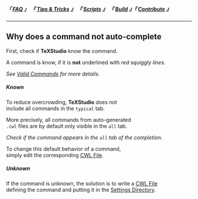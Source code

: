 
<!--                            < Static Links >                             -->

[FAQ]: ../../FAQ/
[Tips & Tricks]: ../
[Scripts]: ../../Scripts/
[Build]: ../../Build/
[Contribute]: ../../Contribute/


<!--                             < Navigation >                              -->

##### 「 [FAQ] 」 『 [Tips & Tricks] 』 『 [Scripts] 』 『 [Build] 』『 [Contribute] 』

---


<!--                             < FAQ Links >                               -->

[CWL File]: CWL%20File
[Valid Commands]: Valid%20Commands
[Settings Directory]: Settings


<!--                               < FAQ >                                   -->

## Why does a command not auto-complete

First, check if **TeXStudio** know the command.

A command is know, if it is **not** underlined with *red squiggly lines*.

*See [Valid Commands] for more details.*

##### Known

To reduce overcrowding, **TeXStudio** does not<br>
include all commands in the `typical` tab.

More precisely, all commands from auto-generated<br>
`.cwl` files are by default only visible in the `all` tab.

*Check if the command appears in the `all` tab of the completion.*

To change this default behavior of a command,<br>
simply edit the corresponding [CWL File].


##### Unknown

If the command is unknown, the solution is to write a [CWL File]<br>
defining the command and putting it in the [Settings Directory].
